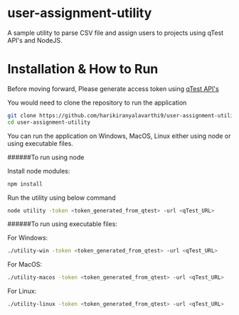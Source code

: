 # user-assignment-utility

A sample utility to parse CSV file and assign users to projects using qTest API's and NodeJS.

# Installation & How to Run

Before moving forward, Please generate access token using [qTest API's](https://api.qasymphony.com/#/login/postAccessToken) 

You would need to clone the repository to run the application

```bash
git clone https://github.com/harikiranyalavarthi9/user-assignment-utility.git
cd user-assignment-utility
```

You can run the application on Windows, MacOS, Linux either using node or using executable files.

######To run using node

Install node modules:

```bash
npm install
```
Run the utility using below command

```bash
node utility -token <token_generated_from_qtest> -url <qTest_URL>
```

######To run using executable files:

For Windows: 

```bash
./utility-win -token <token_generated_from_qtest> -url <qTest_URL>
```

For MacOS:

```bash
./utility-macos -token <token_generated_from_qtest> -url <qTest_URL>
```
For Linux:

```bash
./utility-linux -token <token_generated_from_qtest> -url <qTest_URL>
```

